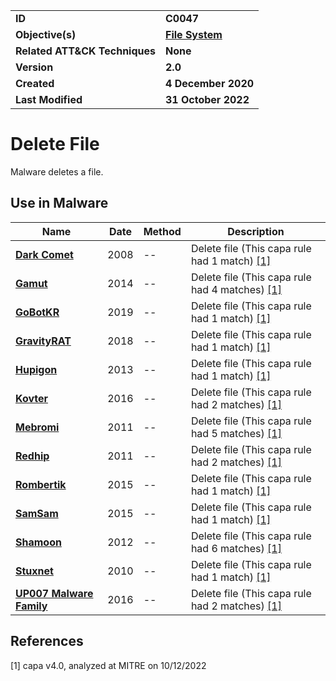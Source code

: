 <table>
<tr>
<td><b>ID</b></td>
<td><b>C0047</b></td>
</tr>
<tr>
<td><b>Objective(s)</b></td>
<td><b><a href="../file-system">File System</a></b></td>
</tr>
<tr>
<td><b>Related ATT&CK Techniques</b></td>
<td><b>None</b></td>
</tr>
<tr>
<td><b>Version</b></td>
<td><b>2.0</b></td>
</tr>
<tr>
<td><b>Created</b></td>
<td><b>4 December 2020</b></td>
</tr>
<tr>
<td><b>Last Modified</b></td>
<td><b>31 October 2022</b></td>
</tr>
</table>


# Delete File

Malware deletes a file. 

## Use in Malware

|Name|Date|Method|Description|
|---|---|---|---|
|[**Dark Comet**](../xample-malware/dark-comet.md)|2008|--|Delete file (This capa rule had 1 match) [[1]](#1)|
|[**Gamut**](../xample-malware/gamut.md)|2014|--|Delete file (This capa rule had 4 matches) [[1]](#1)|
|[**GoBotKR**](../xample-malware/gobotkr.md)|2019|--|Delete file (This capa rule had 1 match) [[1]](#1)|
|[**GravityRAT**](../xample-malware/gravity-rat.md)|2018|--|Delete file (This capa rule had 1 match) [[1]](#1)|
|[**Hupigon**](../xample-malware/hupigon.md)|2013|--|Delete file (This capa rule had 1 match) [[1]](#1)|
|[**Kovter**](../xample-malware/kovter.md)|2016|--|Delete file (This capa rule had 2 matches) [[1]](#1)|
|[**Mebromi**](../xample-malware/mebromi.md)|2011|--|Delete file (This capa rule had 5 matches) [[1]](#1)|
|[**Redhip**](../xample-malware/rebhip.md)|2011|--|Delete file (This capa rule had 2 matches) [[1]](#1)|
|[**Rombertik**](../xample-malware/rombertik.md)|2015|--|Delete file (This capa rule had 1 match) [[1]](#1)|
|[**SamSam**](../xample-malware/samsam.md)|2015|--|Delete file (This capa rule had 1 match) [[1]](#1)|
|[**Shamoon**](../xample-malware/shamoon.md)|2012|--|Delete file (This capa rule had 6 matches) [[1]](#1)|
|[**Stuxnet**](../xample-malware/stuxnet.md)|2010|--|Delete file (This capa rule had 1 match) [[1]](#1)|
|[**UP007 Malware Family**](../xample-malware/up007.md)|2016|--|Delete file (This capa rule had 2 matches) [[1]](#1)|

## References

<a name="1">[1]</a> capa v4.0, analyzed at MITRE on 10/12/2022

